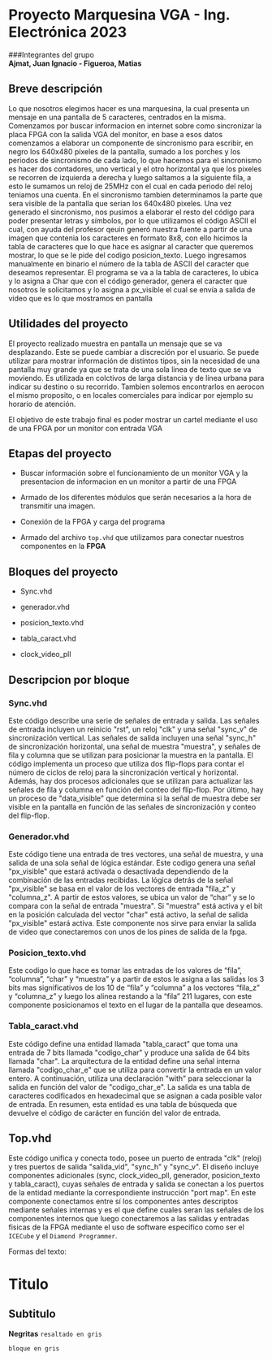 #  Proyecto Marquesina VGA - Ing. Electrónica 2023

###Integrantes del grupo	
**Ajmat, Juan Ignacio - Figueroa, Matias**

## Breve descripción
Lo que nosotros elegimos hacer es una marquesina, la cual presenta un mensaje en una pantalla de 5 caracteres, centrados en la misma. Comenzamos por buscar informacion en internet sobre como sincronizar la placa FPGA con la salida VGA del monitor, en base a esos datos comenzamos a elaborar un componente de sincronismo para escribir, en negro los 640x480 píxeles de la pantalla, sumado a los porches y los periodos de sincronismo de cada lado, lo que hacemos para el sincronismo es hacer dos contadores, uno vertical y el otro horizontal ya que los pixeles se recorren de izquierda a derecha y luego saltamos a la siguiente fila, a esto le sumamos un reloj de 25MHz con el cual en cada periodo del reloj teniamos una cuenta. En el sincronismo tambien determinamos la parte que sera visible de la pantalla que serian los 640x480 pixeles.
Una vez generado el sincronismo, nos pusimos a elaborar el resto del código para poder presentar letras y símbolos, por lo que utilizamos el código ASCII el cual, con ayuda del profesor qeuin generó nuestra fuente a partir de una imagen que contenia los caracteres en formato 8x8, con ello hicimos la tabla de caracteres que lo que hace es asignar al caracter que queremos mostrar, lo que se le pide del codigo posicion_texto. Luego ingresamos manualmente en binario el número de la tabla de ASCII del caracter que deseamos representar. El programa se va a la tabla de caracteres, lo ubica y lo asigna a Char que con el código generador, genera el caracter que nosotros le solicitamos y lo asigna a px_visible el cual se envía a salida de video que es lo que mostramos en pantalla


## Utilidades del proyecto
El proyecto realizado muestra en pantalla un mensaje que se va desplazando. Este se puede cambiar a discreción por el usuario. Se puede utilizar para mostrar información de distintos tipos, sin la necesidad de una pantalla muy grande ya que se trata de una sola linea de texto que se va moviendo. Es utilizada en colctivos de larga distancia y de línea urbana para indicar su destino o su recorrido. Tambien solemos encontrarlos en aerocon el mismo proposito, o en locales comerciales para indicar por ejemplo su horario de atención.

El objetivo de este trabajo final es poder mostrar un cartel mediante el uso de una FPGA por un monitor con entrada VGA

## Etapas del proyecto

- Buscar información sobre el funcionamiento de un monitor VGA y la presentacion de informacion en un monitor a partir de una FPGA

- Armado de los diferentes módulos que serán necesarios a la hora de transmitir una imagen.

- Conexión de la FPGA y carga del programa

- Armado del archivo `top.vhd` que utilizamos para conectar nuestros componentes en la **FPGA** 

## Bloques del proyecto
- Sync.vhd
- generador.vhd
- posicion_texto.vhd
- tabla_caract.vhd

- clock_video_pll



## Descripcion por bloque


###  Sync.vhd

Este código describe una serie de señales de entrada y salida. Las señales de entrada incluyen un reinicio "rst", un reloj "clk" y una señal "sync_v" de sincronización vertical. Las señales de salida incluyen una señal "sync_h" de sincronización horizontal, una señal de muestra "muestra", y señales de fila y columna que se utilizan para posicionar la muestra en la pantalla. El código implementa un proceso que utiliza dos flip-flops para contar el número de ciclos de reloj para la sincronización vertical y horizontal. Además, hay dos procesos adicionales que se utilizan para actualizar las señales de fila y columna en función del conteo del flip-flop. Por último, hay un proceso de "data_visible" que determina si la señal de muestra debe ser visible en la pantalla en función de las señales de sincronización y conteo del flip-flop. 




### Generador.vhd

Este código tiene una entrada de tres vectores, una señal de muestra, y una salida de una sola señal de lógica estándar. Este codigo genera una señal "px_visible" que estará activada o desactivada dependiendo de la combinación de las entradas recibidas.
La lógica detrás de la señal "px_visible" se basa en el valor de los vectores de entrada "fila_z" y "columna_z". A partir de estos valores, se ubica un valor de “char” y se lo compara con la señal de entrada "muestra". Si "muestra" está activa y el bit en la posición calculada del vector "char" está activo, la señal de salida "px_visible" estará activa. Este componente nos sirve para enviar la salida de video que conectaremos con unos de los pines de salida de la fpga.

### Posicion_texto.vhd

 Este codigo lo que hace es tomar las entradas de los valores de “fila”, “columna”, “char” y “muestra” y a partir de estos le asigna a las salidas los 3 bits mas significativos de los 10 de “fila” y “columna” a los vectores “fila_z” y “columna_z” y luego los alinea restando a la “fila” 211 lugares, con este componente posicionamos el texto en el lugar de la pantalla que deseamos.


### Tabla_caract.vhd

 Este código define una entidad llamada "tabla_caract" que toma una entrada de 7 bits llamada "codigo_char" y produce una salida de 64 bits llamada "char". La arquitectura de la entidad define una señal interna llamada "codigo_char_e" que se utiliza para convertir la entrada en un valor entero. A continuación, utiliza una declaración "with" para seleccionar la salida en función del valor de "codigo_char_e". La salida es una tabla de caracteres codificados en hexadecimal que se asignan a cada posible valor de entrada. En resumen, esta entidad es una tabla de búsqueda que devuelve el código de carácter en función del valor de entrada.


## Top.vhd

Este código unifica y conecta todo, posee un puerto de entrada "clk" (reloj) y tres puertos de salida "salida_vid", "sync_h" y "sync_v". El diseño incluye componentes adicionales (sync, clock_video_pll, generador, posicion_texto y tabla_caract), cuyas señales de entrada y salida se conectan a los puertos de la entidad mediante la correspondiente instrucción "port map". En este componente conectamos entre sí los componentes antes descriptos mediante señales internas y es el que define cuales seran las señales de los componentes internos que luego conectaremos a las salidas y entradas fisicas de la FPGA mediante el uso de software especifico como ser el `ICECube` y el `Diamond Programmer`.








Formas del texto:
# Titulo
## Subtitulo
**Negritas**
`resaltado en gris`
````
bloque en gris
````

